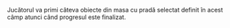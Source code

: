 Jucătorul va primi câteva obiecte din masa cu pradă selectat definit în acest câmp atunci când progresul este finalizat.